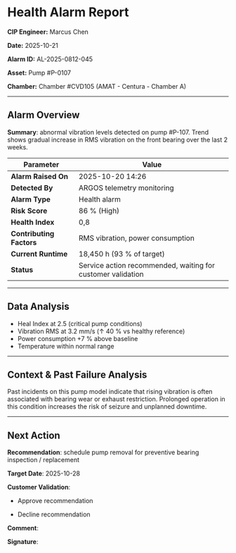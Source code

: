 # Health Alarm Report

**CIP Engineer:** Marcus Chen

**Date:** 2025-10-21

**Alarm ID:** AL-2025-0812-045

**Asset:** Pump #P-0107

**Chamber:** Chamber #CVD105 (AMAT - Centura - Chamber A)

---

## Alarm Overview

**Summary**: abnormal vibration levels detected on pump #P-107. Trend shows gradual increase in RMS vibration on the front bearing over the last 2 weeks.

| Parameter | Value |
|-----------|-------|
| **Alarm Raised On** | 2025-10-20 14:26 |
| **Detected By** | ARGOS telemetry monitoring |
| **Alarm Type** | Health alarm |
| **Risk Score** | 86 % (High) |
| **Health Index** | 0,8 |
| **Contributing Factors** | RMS vibration, power consumption |
| **Current Runtime** | 18,450 h (93 % of target) |
| **Status** | Service action recommended, waiting for customer validation |

---

## Data Analysis

- Heal Index at 2.5 (critical pump conditions)
- Vibration RMS at 3.2 mm/s (↑ 40 % vs healthy reference)
- Power consumption +7 % above baseline
- Temperature within normal range

---

## Context & Past Failure Analysis

Past incidents on this pump model indicate that rising vibration is often associated with bearing wear or exhaust restriction. Prolonged operation in this condition increases the risk of seizure and unplanned downtime.

---

## Next Action

**Recommendation**: schedule pump removal for preventive bearing inspection / replacement

**Target Date**: 2025-10-28

**Customer Validation**:

- Approve recommendation

- Decline recommendation

**Comment**:

**Signature**:
